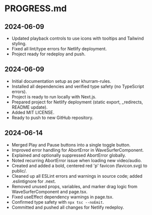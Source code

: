 # PROGRESS.md

## 2024-06-09
- Updated playback controls to use icons with tooltips and Tailwind styling.
- Fixed all lint/type errors for Netlify deployment.
- Project ready for redeploy and push.

## 2024-06-09
- Initial documentation setup as per khurram-rules.
- Installed all dependencies and verified type safety (no TypeScript errors).
- Project is ready to run locally with Next.js.
- Prepared project for Netlify deployment (static export, _redirects, README update).
- Added MIT LICENSE.
- Ready to push to new GitHub repository.

## 2024-06-14
- Merged Play and Pause buttons into a single toggle button.
- Improved error handling for AbortError in WaveSurferComponent.
- Explained and optionally suppressed AbortError globally.
- Noted recurring AbortError issue when loading new video/audio.
- Created and added a bold, centered red 'p' favicon (favicon.svg) to public/.
- Cleaned up all ESLint errors and warnings in source code; added .eslintignore for .next.
- Removed unused props, variables, and marker drag logic from WaveSurferComponent and page.tsx.
- Fixed useEffect dependency warnings in page.tsx.
- Confirmed type safety with `npx tsc --noEmit`.
- Committed and pushed all changes for Netlify redeploy. 